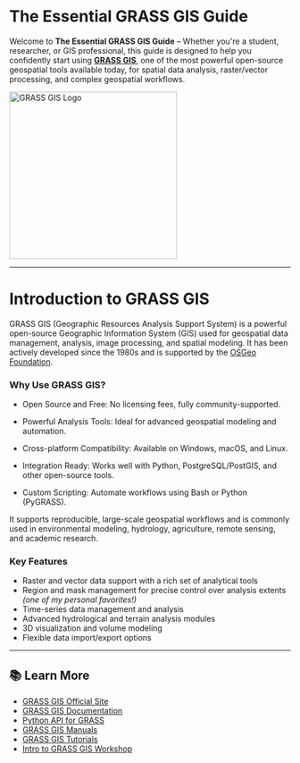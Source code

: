 # The Essential GRASS GIS Guide

Welcome to **The Essential GRASS GIS Guide** – Whether you're a student, researcher, or GIS professional, this guide is designed to help you confidently start using [**GRASS GIS**](https://grass.osgeo.org/), one of the most powerful open-source geospatial tools available today, for spatial data analysis, raster/vector processing, and complex geospatial workflows.

<img src="https://grass.osgeo.org/images/logos/grass-green.svg" alt="GRASS GIS Logo" width="300" height="auto">

---

# Introduction to GRASS GIS

GRASS GIS (Geographic Resources Analysis Support System) is a powerful open-source Geographic Information System (GIS) used for geospatial data management, analysis, image processing, and spatial modeling. It has been actively developed since the 1980s and is supported by the [OSGeo Foundation](https://www.osgeo.org/).



### Why Use GRASS GIS?
- Open Source and Free: No licensing fees, fully community-supported.
- Powerful Analysis Tools: Ideal for advanced geospatial modeling and automation.

- Cross-platform Compatibility: Available on Windows, macOS, and Linux.
- Integration Ready: Works well with Python, PostgreSQL/PostGIS, and other open-source tools.
- Custom Scripting: Automate workflows using Bash or Python (PyGRASS).

It supports reproducible, large-scale geospatial workflows and is commonly used in environmental modeling, hydrology, agriculture, remote sensing, and academic research.


### Key Features
- Raster and vector data support with a rich set of analytical tools
- Region and mask management for precise control over analysis extents *(one of my personal favorites!)*
- Time-series data management and analysis
- Advanced hydrological and terrain analysis modules
- 3D visualization and volume modeling
- Flexible data import/export options


---

## 📚 Learn More

- [GRASS GIS Official Site](https://grass.osgeo.org/)
- [GRASS GIS Documentation](http://grass.osgeo.org/documentation/)
- [Python API for GRASS](https://grass.osgeo.org/grass-stable/manuals/libpython/index.html)
- [GRASS GIS Manuals](https://grass.osgeo.org/learn/manuals/)
- [GRASS GIS Tutorials](https://grass-tutorials.osgeo.org/)
- [Intro to GRASS GIS Workshop](https://ncsu-geoforall-lab.github.io/grass-intro-workshop/)





